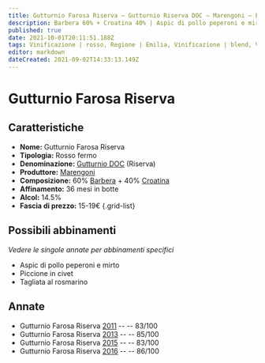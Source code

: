 ```yaml
---
title: Gutturnio Farosa Riserva – Gutturnio Riserva DOC – Marengoni – Emilia (IT) – 15-19€ – 2★-3★
description: Barbera 60% + Croatina 40% | Aspic di pollo peperoni e mirto – Piccione in civet – Tagliata al rosmarino
published: true
date: 2021-10-01T20:11:51.188Z
tags: Vinificazione | rosso, Regione | Emilia, Vinificazione | blend, Vinificazione | fermo, Valutazioni | 3 stelle, Vitigni | Barbera, Vitigni | Croatina, Prezzi | 15-19€, Alimento | pollo, Cottura | aspic, Aromatizzazione | peperoni e mirto, Alimento | piccione, Cottura | in civet, Alimento | manzo, Alimento-dettagli | tagliata, Aromatizzazione | al rosmarino
editor: markdown
dateCreated: 2021-09-02T14:33:13.149Z
---
```


# Gutturnio Farosa Riserva 

## Caratteristiche
- **Nome:** Gutturnio Farosa Riserva 
- **Tipologia:** Rosso fermo
- **Denominazione:** [Gutturnio DOC](/denominazioni/Italia/Emilia/DOC-Gutturnio) (Riserva)
- **Produttore:** [Marengoni](/produttori/Italia/Emilia/Marengoni) 
- **Composizione:** 60% [Barbera](/vitigni/Italia/bacca-nera/barbera) + 40% [Croatina](/vitigni/Italia/bacca-nera/croatina)
- **Affinamento:** 36 mesi in botte
- **Alcol:** 14.5%
- **Fascia di prezzo:** 15-19€
{.grid-list}

## Possibili abbinamenti
*Vedere le singole annate per abbinamenti specifici*

- Aspic di pollo peperoni e mirto 
- Piccione in civet 
- Tagliata al rosmarino

## Annate
- Gutturnio Farosa Riserva [2011](/vini/Italia/Emilia/Marengoni/Gutturnio-Farosa-Riserva/2013) -- <span class="star-2"></span> -- 83/100
- Gutturnio Farosa Riserva [2013](/vini/Italia/Emilia/Marengoni/Gutturnio-Farosa-Riserva/2013) -- <span class="star-3"></span> -- 85/100
- Gutturnio Farosa Riserva [2015](/vini/Italia/Emilia/Marengoni/Gutturnio-Farosa-Riserva/2015) -- <span class="star-2"></span> -- 83/100
- Gutturnio Farosa Riserva [2016](/vini/Italia/Emilia/Marengoni/Gutturnio-Farosa-Riserva/2016) -- <span class="star-3"></span> -- 86/100

